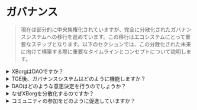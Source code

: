 # ガバナンス

> 現在は部分的に中央集権化されていますが、完全に分散化されたガバナンスシステムへの移行を進めています。この移行はエコシステムにとって重要なステップとなります。以下のセクションでは、この分散化された未来に向けて構築する際に重要なタイムラインとコンセプトについて説明します。

<details>

<summary>XBorgはDAOですか？</summary>

現在、XBorgは主に中央集権化されていますが、プロメテウスの保有者と評議会がエコシステムのガバナンスに一部影響を与えています。基本的に、コミュニティの投票は特定の意思決定に情報提供のために使用されます。

トークン生成イベント（TGE）の後、XBorgは完全な分散化を目指して進展する予定です。ただし、分散化のプロセスは即時に行われるわけではなく、忍耐と注意をもって取り組む必要があることは明らかです。

</details>

<details>

<summary>TGE後、ガバナンスシステムはどのように機能しますか？</summary>

ガバナンスは二次関数的な投票によって適用され、保有しているXBGトークンの合計はプロトコル内のステータスによって乗算されます。このメカニズムにより、大口トークン保有者がガバナンスに過度な影響を与えることがなくなり、エコシステムへの価値提供（プロトコル内のステータスとXPシステムを通じて）を行う人々がエコシステム内でより重要な役割を果たすことができます。

</details>

<details>

<summary>DAOはどのような意思決定を行うのでしょうか？</summary>

XBorgが完全な分散化に向けて進むにつれて、ガバナンスは幅広い範囲の意思決定権を委託されます。ただし、プロジェクトの一部には投票が免除されることに注意が必要です。例えば、プロジェクトの持続性を危険にさらす可能性のある機密データの公開や、法的に疑問があるイニシアチブの追求、XBorgの評判や以前の法的、商業、金融関係に影響を与える可能性のあるイニシアチブなどです。

コアコントリビューターは、効果的なDAOの意思決定を促進するために支援的で指導的な役割を果たします。投票の対象となる意思決定の種類には、新しい製品提供、アプリケーションの機能更新、プロトコル内の手数料メカニズムの変更、DAOの活動の資金提供、DAOの経費の管理、予見可能な重要な経費の拒否、戦略的な市場拡大の指針、コアコントリビューターメンバーの構成に関する意見などがあります。

</details>

<details>

<summary>なぜXBorgを分散化するのですか？</summary>

XBorgでは、プレイヤーの認証とアプリケーションレイヤーとしての役割を考慮し、ユーザーベースとの緊密なつながりの重要性を認識しています。技術的な参入障壁が最小限に抑えられる未来を見越して、コミュニティがプロトコルの最も貴重な資産であると考えています。私たちの使命は、世界中のプレイヤーに力を与えることです。

プレイヤーデータと認証情報の性質の敏感さを理解しているXBorgは、中央集権化されたエンティティではこのような情報を適切に処理することができず、分散化された代替手段が最終的には優位に立つと確信しています。

</details>

<details>

<summary>コミュニティの参加をどのように促進していますか？</summary>

強力で関与度の高いコミュニティを育成するために、XBorgでは積極的な参加を重視したガバナンス構造を導入しています。具体的には、ガバナンスの投票には10%のクオーラム要件を設定しており、重要な意思決定においてコミュニティの大部分が発言権を持つことを保証しています。さらに、コミュニティメンバーがガバナンスに参加することを奨励するため、あらかじめ決められた期間にわたりXBGトークンの報酬を提供します。このアプローチは、XBorgを分散化されたゲーミングエコシステムとしてのビジョンの基盤となる民主的かつ参加型の価値観を促進するものです。

</details>